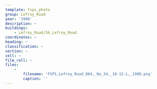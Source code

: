 ```yaml
---
template: fsps_photo
group: Lefroy_Road
year: '1980'
description: ~
buildings:
    - Lefroy_Road/34_Lefroy_Road
coordinates: ~
heading: ~
classification: ~
section: ~
cell: ~
film_roll: ~
files:
    -
        filename: 'FSPS_Lefroy_Road_064,_No_34,_18-12-L,_1980.png'
        caption: ''
---
```

